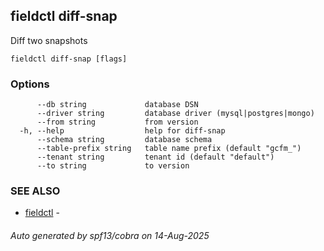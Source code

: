 ## fieldctl diff-snap

Diff two snapshots

```
fieldctl diff-snap [flags]
```

### Options

```
      --db string             database DSN
      --driver string         database driver (mysql|postgres|mongo)
      --from string           from version
  -h, --help                  help for diff-snap
      --schema string         database schema
      --table-prefix string   table name prefix (default "gcfm_")
      --tenant string         tenant id (default "default")
      --to string             to version
```

### SEE ALSO

* [fieldctl](fieldctl.md)	 - 

###### Auto generated by spf13/cobra on 14-Aug-2025
